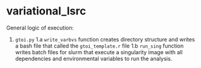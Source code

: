 # variational_lsrc

General logic of execution:
  1. `gtoi.py` 
    1.a `write_varbvs` function creates directory structure and writes a bash file that called the `gtoi_template.r` file
    1.b `run_sing` function writes batch files for slurm that execute a singularity image with all dependencies and environmental variables to run the analysis. 

